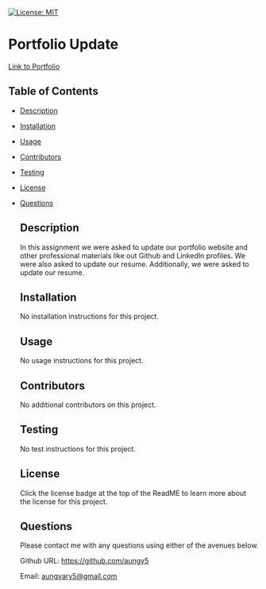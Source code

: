 [![License: MIT](https://img.shields.io/badge/License-MIT-blue.svg)](https://opensource.org/licenses/MIT)

  # Portfolio Update
  [Link to Portfolio](https://aungy5.github.io/Portfolio/)
  ## Table of Contents
- [Description](#description)

- [Installation](#installation)

- [Usage](#usage)

- [Contributors](#contributors)

- [Testing](#testing)

- [License](#license)

- [Questions](#questions)

  ## Description
  In this assignment we were asked to update our portfolio website and other professional materials like out Github and LinkedIn profiles. We were also asked to update our resume. Additionally, we were asked to update our resume. 
  ## Installation
  No installation instructions for this project.
  ## Usage
  No usage instructions for this project.
  ## Contributors
  No additional contributors on this project. 
  ## Testing
  No test instructions for this project. 
  ## License
  Click the license badge at the top of the ReadME to learn more about the license for this project. 

  ## Questions

  Please contact me with any questions using either of the avenues below. 

  Github URL: https://github.com/aungy5

  Email: aungvary5@gmail.com
